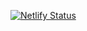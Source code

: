 [![Netlify Status](https://api.netlify.com/api/v1/badges/23193a59-2f97-472b-9213-7a316117fe27/deploy-status)](https://app.netlify.com/sites/web-cook/deploys)
